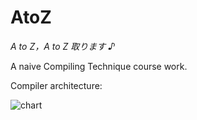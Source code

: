# AtoZ

*A to Z，A to Z 取ります ♪*

A naive Compiling Technique course work.

Compiler architecture:

![chart](https://user-images.githubusercontent.com/6646473/121173226-231c5200-c88b-11eb-9785-71351323313f.png)
